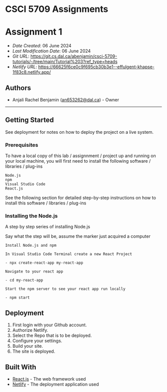 # CSCI 5709 Assignments

# Assignment 1

- _Date Created_: 06 June 2024
- _Last Modification Date_: 06 June 2024
- _Git URL_: <https://git.cs.dal.ca/abenjamin/csci-5709-tutorials/-/tree/main/Tutorial%203?ref_type=heads>
- _Netlify URL_: <https://66625f6ce0c9f695cb30b3e1--effulgent-khapse-1f83c8.netlify.app/>

## Authors

- Anjali Rachel Benjamin (an653262@dal.ca) - Owner

---

## Getting Started

See deployment for notes on how to deploy the project on a live system.

### Prerequisites

To have a local copy of this lab / assignnment / project up and running on your local machine, you will first need to install the following software / libraries / plug-ins

```
Node.js
npm
Visual Studio Code
React.js

```

See the following section for detailed step-by-step instructions on how to install this software / libraries / plug-ins

### Installing the Node.js

A step by step series of installing Node.js

Say what the step will be, assume the marker just acquired a computer

```
Install Node.js and npm

In Visual Studio Code Terminal create a new React Project

- npx create-react-app my-react-app

Navigate to your react app

- cd my-react-app

Start the npm server to see your react app run locally

- npm start

```

## Deployment

1. First login with your Github account.
2. Authorize Netlify.
3. Select the Repo that is to be deployed.
4. Configure your settings.
5. Build your site.
6. The site is deployed.

## Built With

<!--- Provide a list of the frameworks used to build this application, your list should include the name of the framework used, the url where the framework is available for download and what the framework was used for, see the example below --->

- [React.js](https://react.dev/learn/) - The web framework used
- [Netlify](https://www.netlify.com/blog/2016/09/29/a-step-by-step-guide-deploying-on-netlify/) - The deployment application used

